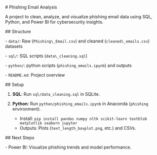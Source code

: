 \# Phishing Email Analysis

A project to clean, analyze, and visualize phishing email data using SQL, Python, and Power BI for cybersecurity insights.



\## Structure

\- `data/`: Raw (`Phishing\_Email.csv`) and cleaned (`cleaned\_emails.csv`) datasets

\- `sql/`: SQL scripts (`data\_cleaning.sql`)

\- `python/`: python scripts (`phishing_emails.ipynb`) and outputs

\- `README.md`: Project overview



\## Setup

1. **SQL**: Run `sql/data_cleaning.sql` in SQLite.

2. **Python**: Run `python/phishing_emails.ipynb` in Anaconda (`phishing` environment).
   - Install: `pip install pandas numpy nltk scikit-learn textblob matplotlib seaborn jupyter`
   - Outputs: Plots (`text_length_boxplot.png`, etc.) and CSVs.


\## Next Steps


\- Power BI: Visualize phishing trends and model performance.

